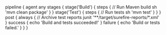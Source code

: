 pipeline {
    agent any
    stages {
        stage('Build') {
            steps {
                // Run Maven build
                sh 'mvn clean package'
            }
        }
        stage('Test') {
            steps {
                // Run tests
                sh 'mvn test'
            }
        }
    }
    post {
        always {
            // Archive test reports
            junit '**/target/surefire-reports/*.xml'
        }
        success {
            echo 'Build and tests succeeded!'
        }
        failure {
            echo 'Build or tests failed.'
        }
    }
}
